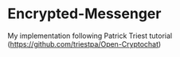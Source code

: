 # Encrypted-Messenger
My implementation following Patrick Triest tutorial (https://github.com/triestpa/Open-Cryptochat)
